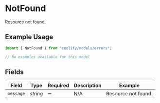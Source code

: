 # NotFound

Resource not found.

## Example Usage

```typescript
import { NotFound } from "coolify/models/errors";

// No examples available for this model
```

## Fields

| Field               | Type                | Required            | Description         | Example             |
| ------------------- | ------------------- | ------------------- | ------------------- | ------------------- |
| `message`           | *string*            | :heavy_minus_sign:  | N/A                 | Resource not found. |